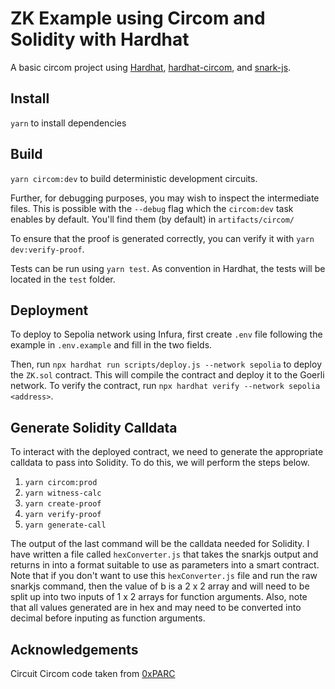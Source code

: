 # ZK Example using Circom and Solidity with Hardhat

A basic circom project using [Hardhat](https://github.com/nomiclabs/hardhat), [hardhat-circom](https://github.com/projectsophon/hardhat-circom), and [snark-js](https://github.com/iden3/snarkjs).

## Install

`yarn` to install dependencies

## Build

`yarn circom:dev` to build deterministic development circuits.

Further, for debugging purposes, you may wish to inspect the intermediate files. This is possible with the `--debug` flag which the `circom:dev` task enables by default. You'll find them (by default) in `artifacts/circom/`

To ensure that the proof is generated correctly, you can verify it with `yarn dev:verify-proof`.

Tests can be run using `yarn test`. As convention in Hardhat, the tests will be located in the `test` folder.

## Deployment

To deploy to Sepolia network using Infura, first create `.env` file following the example in `.env.example` and fill in the two fields.

Then, run `npx hardhat run scripts/deploy.js --network sepolia` to deploy the `ZK.sol` contract. This will compile the contract and deploy it to the Goerli network. To verify the contract, run `npx hardhat verify --network sepolia <address>`.

## Generate Solidity Calldata

To interact with the deployed contract, we need to generate the appropriate calldata to pass into Solidity. To do this, we will perform the steps below.

1. `yarn circom:prod`
2. `yarn witness-calc`
3. `yarn create-proof`
4. `yarn verify-proof`
5. `yarn generate-call`

The output of the last command will be the calldata needed for Solidity. I have written a file called `hexConverter.js` that takes the snarkjs output and returns in into a format suitable to use as parameters into a smart contract. Note that if you don't want to use this `hexConverter.js` file and run the raw snarkjs command, then the value of b is a 2 x 2 array and will need to be split up into two inputs of 1 x 2 arrays for function arguments. Also, note that all values generated are in hex and may need to be converted into decimal before inputing as function arguments.

## Acknowledgements

Circuit Circom code taken from [0xPARC](https://github.com/0xPARC/circom-starter)
